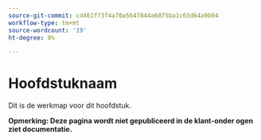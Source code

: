 ```yaml
---
source-git-commit: cd461f73f4a70a5647844a6075ba1c65d64a9b04
workflow-type: tm+mt
source-wordcount: '19'
ht-degree: 0%

---
```

# Hoofdstuknaam

Dit is de werkmap voor dit hoofdstuk.

**Opmerking: Deze pagina wordt niet gepubliceerd in de klant-onder ogen ziet documentatie.**
